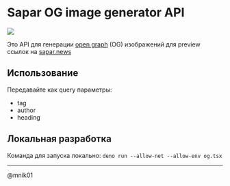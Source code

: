 # Sapar OG image generator API
![](https://sapar.up.railway.app/?heading=OG%20Image%20Generator&tag=readme&author=mnik01)

Это API для генерации [open graph](https://ogp.me/) (OG) изображений для preview ссылок на [sapar.news](https://sapar.news/)

## Использование 
Передавайте как query параметры:
- tag
- author
- heading

## Локальная разработка
Команда для запуска локально: `deno run --allow-net --allow-env og.tsx`

---
@mnik01
